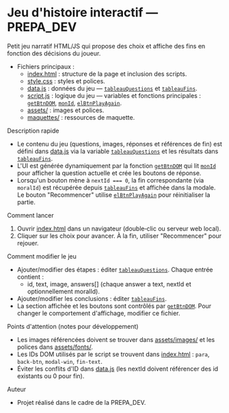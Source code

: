 # Jeu d'histoire interactif — PREPA_DEV

Petit jeu narratif HTML/JS qui propose des choix et affiche des fins en fonction des décisions du joueur.

- Fichiers principaux :
  - [index.html](index.html) : structure de la page et inclusion des scripts.
  - [style.css](style.css) : styles et polices.
  - [data.js](data.js) : données du jeu — [`tableauQuestions`](data.js) et [`tableauFins`](data.js).
  - [script.js](script.js) : logique du jeu — variables et fonctions principales : [`getBtnDOM`](script.js), [`monId`](script.js), [`elBtnPlayAgain`](script.js).
  - [assets/](assets/) : images et polices.
  - [maquettes/](maquettes/) : ressources de maquette.

Description rapide
- Le contenu du jeu (questions, images, réponses et références de fin) est défini dans [data.js](data.js) via la variable [`tableauQuestions`](data.js) et les résultats dans [`tableauFins`](data.js).
- L'UI est générée dynamiquement par la fonction [`getBtnDOM`](script.js) qui lit [`monId`](script.js) pour afficher la question actuelle et crée les boutons de réponse.
- Lorsqu'un bouton mène à `nextId === 0`, la fin correspondante (via `moralId`) est récupérée depuis [`tableauFins`](data.js) et affichée dans la modale. Le bouton "Recommencer" utilise [`elBtnPlayAgain`](script.js) pour réinitialiser la partie.

Comment lancer
1. Ouvrir [index.html](index.html) dans un navigateur (double‑clic ou serveur web local).
2. Cliquer sur les choix pour avancer. À la fin, utiliser "Recommencer" pour rejouer.

Comment modifier le jeu
- Ajouter/modifier des étapes : éditer [`tableauQuestions`](data.js). Chaque entrée contient :
  - id, text, image, answers[] (chaque answer a text, nextId et optionnellement moralId).
- Ajouter/modifier les conclusions : éditer [`tableauFins`](data.js).
- La section affichée et les boutons sont contrôlés par [`getBtnDOM`](script.js). Pour changer le comportement d'affichage, modifier ce fichier.

Points d'attention (notes pour développement)
- Les images référencées doivent se trouver dans [assets/images/](assets/images/) et les polices dans [assets/fonts/](assets/fonts/).
- Les IDs DOM utilisés par le script se trouvent dans [index.html](index.html) : `para`, `back-btn`, `modal-win`, `fin-text`.
- Éviter les conflits d'ID dans [data.js](data.js) (les nextId doivent référencer des id existants ou 0 pour fin).

Auteur
- Projet réalisé dans le cadre de la PREPA_DEV.